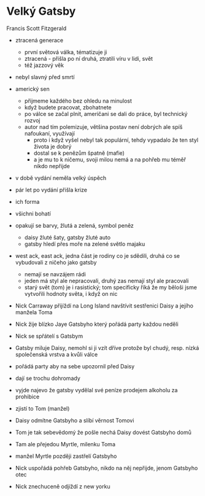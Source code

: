 # Velký Gatsby
Francis Scott Fitzgerald
- ztracená generace
	- první světová válka, tématizuje ji
	- ztracená - přišla po ní druhá, ztratili víru v lidi, svět
	- též jazzový věk
- nebyl slavný před smrtí
- americký sen
	- přijmeme každého bez ohledu na minulost
	- když budete pracovat, zbohatnete
	- po válce se začal plnit, američani se dali do práce, byl technický rozvoj
	- autor nad tím polemizuje, většina postav není dobrých ale spíš nafoukaní, využívají
		- proto i když vyšel nebyl tak populární, tehdy vypadalo že ten styl života je dobrý
		- dostal se k penězům špatně (mafie)
		- a je mu to k ničemu, svoji milou nemá a na pohřeb mu téměř nikdo nepřijde

- v době vydání neměla velký úspěch
- pár let po vydání přišla krize
- ich forma
- všichni bohatí
- opakují se barvy, žlutá a zelená, symbol peněz
	- daisy žluté šaty, gatsby žluté auto
	- gatsby hledí přes moře na zelené světlo majaku
- west ack, east ack, jedna část je rodiny co je sdědili, druhá co se vybudovali z ničeho jako gatsby
	- nemají se navzájem rádi
	- jeden má styl ale nepracovali, druhý zas nemají styl ale pracovali
	- starý svět (tom) je i rasistický; tom specificky říká že my běloši jsme vytvořili hodnoty světa, i když on nic

- Nick Carraway přijíždí na Long Island navštívit sestřenici Daisy a jejího manžela Toma
- Nick žije blízko Jaye Gatsbyho který pořádá party každou neděli
- Nick se spřátelí s Gatsbym
- Gatsby miluje Daisy, nemohl si ji vzít dříve protože byl chudý, resp. nízká společenská vrstva a kvůli válce
- pořádá party aby na sebe upozornil před Daisy
- dají se trochu dohromady
- vyjde najevo že gatsby vydělal své peníze prodejem alkoholu za prohibice
- zjistí to Tom (manžel)
- Daisy odmítne Gatsbyho a slíbí věrnost Tomovi
- Tom je tak sebevědomý že pošle nechá Daisy dovést Gatsbyho domů
- Tam ale přejedou Myrtle, milenku Toma
- manžel Myrtle později zastřelí Gatsbyho
- Nick uspořádá pohřeb Gatsbyho, nikdo na něj nepřijde, jenom Gatsbyho otec
- Nick znechuceně odjíždí z new yorku